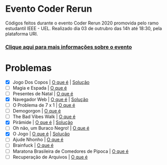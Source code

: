 # Evento Coder Rerun
Códigos feitos durante o evento Coder Rerun 2020 promovida pelo ramo estudantil IEEE - UEL.
Realizado dia 03 de outrubro das 14h até 18:30, pela plataforma URI.

### <a href="https://www.ieeeuel.org/coderrerun">Clique aqui para mais informações sobre o evento</a>

# Problemas
- [X] Jogo Dos Copos | <a href="https://www.urionlinejudge.com.br/judge/en/problems/view/3053">O que é</a>	| <a href="https://github.com/luannagarla/Coder-Rerun/tree/master/Exerc%C3%ADcios/JogoDosCopos">Solução</a>
- [ ] Magia e Espada | <a href="https://www.urionlinejudge.com.br/judge/en/problems/view/2632">O que é</a> 
- [ ] Presentes de Natal | <a href="https://www.urionlinejudge.com.br/judge/en/problems/view/3089">O que é</a>	
- [X] Navegador Web | <a href="https://www.urionlinejudge.com.br/judge/en/problems/view/2635">O que é</a>	| <a href="https://github.com/luannagarla/Coder-Rerun/tree/master/Exerc%C3%ADcios/NavegadorWeb">Solução</a>		
- [ ] O Problema de 7 x 1 | <a href="https://www.urionlinejudge.com.br/judge/en/problems/view/3099">O que é</a>	
- [ ] Demogorgon | <a href="https://www.urionlinejudge.com.br/judge/en/problems/view/2532">O que é</a>	
- [ ] The Bad Vibes Walk | <a href="https://www.urionlinejudge.com.br/judge/en/problems/view/2958">O que é</a>	
- [X] Pirâmide | <a href="https://www.urionlinejudge.com.br/judge/en/problems/view/2873">O que é</a>	| <a href="https://github.com/luannagarla/Coder-Rerun/tree/master/Exerc%C3%ADcios/Piramide">Solução</a>		
- [ ] Oh não, um Buraco Negro! | <a href="https://www.urionlinejudge.com.br/judge/en/problems/view/1783">O que é</a>	
- [X] O Jogo | <a href="https://www.urionlinejudge.com.br/judge/en/problems/view/2954">O que é</a>	| <a href="https://github.com/luannagarla/Coder-Rerun/tree/master/Exerc%C3%ADcios/O%20jogo">Solução</a>	
- [ ] Ajude Nhonho | <a href="https://www.urionlinejudge.com.br/judge/en/problems/view/1919">O que é</a>		
- [ ] Brainfuck | <a href="https://www.urionlinejudge.com.br/judge/en/problems/view/1456">O que é</a>		
- [ ] Maratona Brasileira de Comedores de Pipoca | <a href="https://www.urionlinejudge.com.br/judge/en/problems/view/2973">O que é</a>		
- [ ] Recuperação de Arquivos | <a href="https://www.urionlinejudge.com.br/judge/en/problems/view/1335">O que é</a> 
